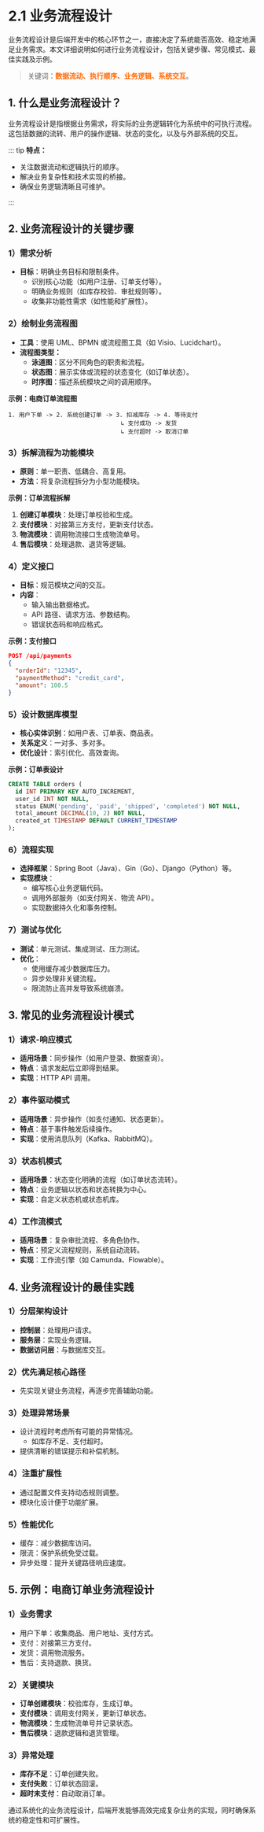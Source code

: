 # 2.1 业务流程设计

业务流程设计是后端开发中的核心环节之一，直接决定了系统能否高效、稳定地满足业务需求。本文详细说明如何进行业务流程设计，包括关键步骤、常见模式、最佳实践及示例。

> 关键词：**<span style="color:#f60">数据流动、执行顺序、业务逻辑、系统交互</span>**。

## **1. 什么是业务流程设计？**

业务流程设计是指根据业务需求，将实际的业务逻辑转化为系统中的可执行流程。这包括数据的流转、用户的操作逻辑、状态的变化，以及与外部系统的交互。

::: tip **特点：**

- 关注数据流动和逻辑执行的顺序。
- 解决业务复杂性和技术实现的桥接。
- 确保业务逻辑清晰且可维护。

:::

## **2. 业务流程设计的关键步骤**

### **1）需求分析**

- **目标**：明确业务目标和限制条件。
  - 识别核心功能（如用户注册、订单支付等）。
  - 明确业务规则（如库存校验、审批规则等）。
  - 收集非功能性需求（如性能和扩展性）。

### **2）绘制业务流程图**

- **工具**：使用 UML、BPMN 或流程图工具（如 Visio、Lucidchart）。
- **流程图类型：**
  - **泳道图**：区分不同角色的职责和流程。
  - **状态图**：展示实体或流程的状态变化（如订单状态）。
  - **时序图**：描述系统模块之间的调用顺序。

**示例：电商订单流程图**

```plaintext
1. 用户下单 -> 2. 系统创建订单 -> 3. 扣减库存 -> 4. 等待支付
                                ↳ 支付成功 -> 发货
                                ↳ 支付超时 -> 取消订单
```

### **3）拆解流程为功能模块**

- **原则**：单一职责、低耦合、高复用。
- **方法**：将复杂流程拆分为小型功能模块。

**示例：订单流程拆解**

1. **创建订单模块**：处理订单校验和生成。
2. **支付模块**：对接第三方支付，更新支付状态。
3. **物流模块**：调用物流接口生成物流单号。
4. **售后模块**：处理退款、退货等逻辑。

### **4）定义接口**

- **目标**：规范模块之间的交互。
- **内容**：
  - 输入输出数据格式。
  - API 路径、请求方法、参数结构。
  - 错误状态码和响应格式。

**示例：支付接口**

```json
POST /api/payments
{
  "orderId": "12345",
  "paymentMethod": "credit_card",
  "amount": 100.5
}
```

### **5）设计数据库模型**

- **核心实体识别**：如用户表、订单表、商品表。
- **关系定义**：一对多、多对多。
- **优化设计**：索引优化、高效查询。

**示例：订单表设计**

```sql
CREATE TABLE orders (
  id INT PRIMARY KEY AUTO_INCREMENT,
  user_id INT NOT NULL,
  status ENUM('pending', 'paid', 'shipped', 'completed') NOT NULL,
  total_amount DECIMAL(10, 2) NOT NULL,
  created_at TIMESTAMP DEFAULT CURRENT_TIMESTAMP
);
```

### **6）流程实现**

- **选择框架**：Spring Boot（Java）、Gin（Go）、Django（Python）等。
- **实现模块**：
  - 编写核心业务逻辑代码。
  - 调用外部服务（如支付网关、物流 API）。
  - 实现数据持久化和事务控制。

### **7）测试与优化**

- **测试**：单元测试、集成测试、压力测试。
- **优化**：
  - 使用缓存减少数据库压力。
  - 异步处理非关键流程。
  - 限流防止高并发导致系统崩溃。

## **3. 常见的业务流程设计模式**

### **1）请求-响应模式**

- **适用场景**：同步操作（如用户登录、数据查询）。
- **特点**：请求发起后立即得到结果。
- **实现**：HTTP API 调用。

### **2）事件驱动模式**

- **适用场景**：异步操作（如支付通知、状态更新）。
- **特点**：基于事件触发后续操作。
- **实现**：使用消息队列（Kafka、RabbitMQ）。

### **3）状态机模式**

- **适用场景**：状态变化明确的流程（如订单状态流转）。
- **特点**：业务逻辑以状态和状态转换为中心。
- **实现**：自定义状态机或状态机库。

### **4）工作流模式**

- **适用场景**：复杂审批流程、多角色协作。
- **特点**：预定义流程规则，系统自动流转。
- **实现**：工作流引擎（如 Camunda、Flowable）。

## **4. 业务流程设计的最佳实践**

### **1）分层架构设计**

- **控制层**：处理用户请求。
- **服务层**：实现业务逻辑。
- **数据访问层**：与数据库交互。

### **2）优先满足核心路径**

- 先实现关键业务流程，再逐步完善辅助功能。

### **3）处理异常场景**

- 设计流程时考虑所有可能的异常情况。
  - 如库存不足、支付超时。
- 提供清晰的错误提示和补偿机制。

### **4）注重扩展性**

- 通过配置文件支持动态规则调整。
- 模块化设计便于功能扩展。

### **5）性能优化**

- 缓存：减少数据库访问。
- 限流：保护系统免受过载。
- 异步处理：提升关键路径响应速度。

## **5. 示例：电商订单业务流程设计**

### **1）业务需求**

- 用户下单：收集商品、用户地址、支付方式。
- 支付：对接第三方支付。
- 发货：调用物流服务。
- 售后：支持退款、换货。

### **2）关键模块**

- **订单创建模块**：校验库存，生成订单。
- **支付模块**：调用支付网关，更新订单状态。
- **物流模块**：生成物流单号并记录状态。
- **售后模块**：退款逻辑和退货管理。

### **3）异常处理**

- **库存不足**：订单创建失败。
- **支付失败**：订单状态回滚。
- **超时未支付**：自动取消订单。

通过系统化的业务流程设计，后端开发能够高效完成复杂业务的实现，同时确保系统的稳定性和可扩展性。
